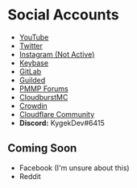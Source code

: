 # Social Accounts

- [YouTube](https://youtube.com/KygekDev)
- [Twitter](https://twitter.com/kygekdev)
- [Instagram (Not Active)](https://instagram.com/kygekdev/)
- [Keybase](https://keybase.io/kygekdev)
- [GitLab](https://gitlab.com/KygekDev)
- [Guilded](https://guilded.gg/kygekdev)
- [PMMP Forums](https://forums.pmmp.io/members/kygekdev.11509/)
- [CloudburstMC](https://cloudburstmc.org/members/kygekdev.3757/)
- [Crowdin](https://crowdin.com/profile/kygekdev)
- [Cloudflare Community](https://community.cloudflare.com/u/kygekdev)
- **Discord:** KygekDev#6415

## Coming Soon

- Facebook (I'm unsure about this)
- Reddit
